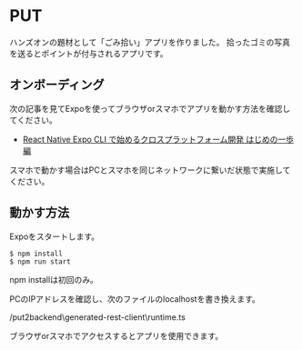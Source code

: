 # PUT

ハンズオンの題材として「ごみ拾い」アプリを作りました。
拾ったゴミの写真を送るとポイントが付与されるアプリです。

## オンボーディング

次の記事を見てExpoを使ってブラウザorスマホでアプリを動かす方法を確認してください。

- [React Native Expo CLI で始めるクロスプラットフォーム開発 はじめの一歩編](https://www.cresco.co.jp/blog/entry/12928/)

スマホで動かす場合はPCとスマホを同じネットワークに繋いだ状態で実施してください。

## 動かす方法

Expoをスタートします。

```
$ npm install
$ npm run start
```

npm installは初回のみ。

PCのIPアドレスを確認し、次のファイルのlocalhostを書き換えます。

/put2backend\generated-rest-client\runtime.ts

ブラウザorスマホでアクセスするとアプリを使用できます。
